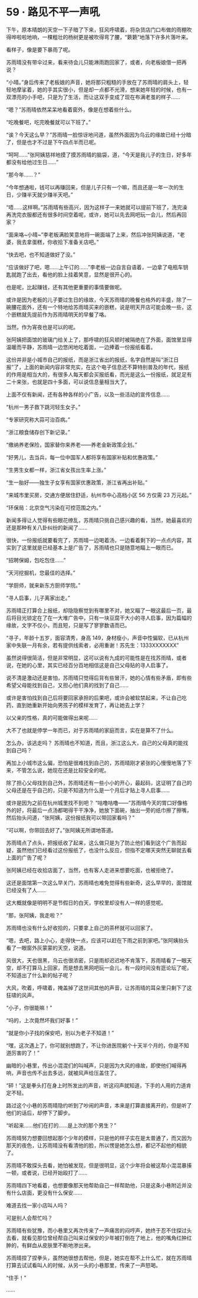 # 59 · 路见不平一声吼

下午，原本晴朗的天空一下子暗了下来，狂风呼啸着，将杂货店门口布做的雨棚吹得哗啦啦地响，一棵粗壮的杨树更是被吹得弯了腰，“簌簌”地落下许多片落叶来。

看样子，像是要下暴雨了呢。

苏雨晴没有带伞过来，看来待会儿只能淋雨跑回家了，或者，向老板娘借一把再说？

“小晴。”身后传来了老板娘的声音，她将那只粗糙的手放在了苏雨晴的肩头上，轻轻地摩挲着，她的手其实很小，但是却一点都不光滑，想来她年轻的时候，也有一双漂亮的小手吧，只是为了生活，而让这双手变成了现在布满老茧的样子……

“嗯？”苏雨晴依然呆呆地看着窗外，像是在想着些什么。

“吃晚餐吧，吃完晚餐就可以下班了。”

“诶？今天这么早？”苏雨晴一脸惊讶地问道，虽然外面因为乌云的缘故已经十分暗了，但是也才不过是下午四点半而已呢。

“呵呵……”张阿姨慈祥地摸了摸苏雨晴的脑袋，道，“今天是我儿子的生日，好多年都没有给他过生日……”

“那今年……？”

“今年想通啦，钱可以再赚回来，但是儿子只有一个嘛，而且还是一年一次的生日，少赚半天就少赚半天吧。”

“唔……这样啊。”苏雨晴有些高兴，因为这样子一来她就可以提前下班了，洗完澡再洗完衣服都还有很多时间空着呢，或许，她可以先去网吧玩一会儿，然后再回家？

“面来咯~小晴~”李老板满脸笑意地将一碗面端了上来，然后冲张阿姨说道，“老婆，我去拿蛋糕，你收拾下准备关店吧。”

“快去吧，也不知道做好了没。”

“应该做好了吧，嗯……上午订的……”李老板一边自言自语着，一边拿了电瓶车钥匙就跑了出去，看他的脸上挂着笑意，显然是很开心的。

也是呢，比起赚钱，还有其他更重要的事情要做呢。

或许是因为老板的儿子要过生日的缘故，今天苏雨晴的晚餐也格外的丰盛，除了一碗腰花面外，还有一个特地给苏雨晴买来的嵌糕，说是明天开店可能会晚一些，这个嵌糕就先提前作为苏雨晴明天的早餐了咯。

当然，作为宵夜也是可以的呢。

张阿姨把面馆的玻璃门给关上了，那呼啸的狂风顿时被隔绝在了外面，面馆里显得温暖而平静，苏雨晴一边悠闲地吃着面，一边捧着一份报纸看着。

这份并非是小城市自己的报纸，而是浙江省出的报纸，名字自然是叫“浙江日报”了，上面的新闻内容非常充实，在这个电子信息还不算特别普及的年代，报纸的作用是相当大的，有很多人每天都会买报纸看，而光是这么一份报纸，就足足有二十来张，也就是四十多面，可以说信息量相当大了。

上面不仅有新闻，还有各种各样的小广告，以及一些活动的宣传信息……

“杭州一男子救下跳河轻生女子。”

“专家研究称大蒜可治百病。”

“浙江粮食储存创下新记录。”

“缴纳养老保险，国家替你来养老——养老金新政策企划。”

“好男儿，去当兵，每一位中国军人都将享有国家补贴和优惠政策。”

“生男生女都一样，浙江省女孩出生率上涨。”

“生一胎好——独生子女享有国家优惠政策，浙江省再出补贴。”

“来城市里买房，交通方便居住舒适，杭州市中心高档小区 56 方仅需 23 万元起。”

“环保局：北京空气污染在可控范围之内。”

新闻多得让人觉得有些眼花缭乱，苏雨晴只挑自己感兴趣的看，当然，她最喜欢的还是那种有关八卦纠纷的新闻了……

很快，一份报纸就要看完了，苏雨晴一边喝着汤，一边看着剩下的一点点内容，其实到了这里就是已经基本上是广告了，苏雨晴也只是随意地瞄上一眼而已。

“招聘保姆，包吃包住……”

“天河挖掘机，您最佳的选择。”

“学厨师，就来新东方厨师学院。”

“寻人启事，儿子离家出走。”

苏雨晴正打算合上报纸，却隐隐察觉到有哪里不对，她又瞄了一眼这最后一页，最后将目光锁定在了在一大堆广告中，只有一块豆腐干大小的寻人启事，因为篇幅的缘故，文字不仅小，而且短，只是写了寥寥数语而已。

“寻子，年龄十五岁，面容清秀，身高 149，身材瘦小，声音中性偏软，已从杭州家中失联一月有余，若有提供线索者，必用重谢！苏先生：1333XXXXXXX”

虽然说得很简洁，但是非常明显，这可以说有九成的可能性是在找苏雨晴，或者说，在她的心里，其实已经百分百地相信这是自己父母贴的寻人启事了。

说不清是激动还是害怕，苏雨晴只觉得后背有些冒汗，她的心情有些矛盾，即有些希望父母能找到自己，又担心他们真的找到了自己……

或许是害怕找到自己后将要回家承担的后果吧，或许会被软禁起来，不让自己吃药，直到她重新开始向男孩子的模样发育了，再让她去上学？

以父亲的性格，真的可能做得出来呢……

大不了也就是停学一年而已，对于苏雨晴的家庭而言，实在是算不了什么。

怎么办，该逃走吗？
苏雨晴也不知道，而且，浙江这么大，自己的父母真的能找到自己吗？

再加上小城市这么偏，恐怕是很难找到自己的，苏雨晴刚才紧张的心慢慢地落了下来，不管怎么说，她现在还是比较安全的呢。

除了担心父母找到自己外，苏雨晴还有一些小小的开心，最起码，这证明了自己的父母还是在乎自己的，只是不知道为什么是一个月后才贴上寻人启事……

或许是因为之前在杭州城里找不到吧？
“咕噜咕噜——”苏雨晴今天的胃口好像格外的好，将最后一点汤都喝得干干净净，她放下面碗，抽出一旁的纸巾擦了擦嘴，然后抬头问道，“张阿姨，这份报纸我可以带回家看吗？”

“可以啊，你带回去好了。”张阿姨无所谓地答道。

苏雨晴点了点头，把报纸收了起来，这么做只是为了防止他们看到这个广告而起疑，虽然他们已经看过这份报纸了，也没什么反应，但指不定哪天突然无聊就去看上面的广告了呢？

张阿姨已经在收拾店面了，当然，也有客人走进来想要吃面，也被拒绝了。

这还是面馆第一次这么早关门，苏雨晴也难免觉得有些新奇，这么早早的，面馆就已经没有了人……

这大概就像是明明不是节假日的白天，学校里却没有人一样的感觉呢。

“那，张阿姨，我走啦？”

苏雨晴也没有什么好收拾的，只要拿上自己的茶杯就可以回家了。

“嗯，去吧，路上小心，走得快一点，应该可以赶在下雨之前到家吧。”张阿姨抬头看了一眼窗外灰蒙蒙的天空，说道。

风很大，天也很黑，乌云也很浓密，只是雨却迟迟地不肯落下，苏雨晴看了一眼天空，却不打算马上回家，而是想去黑网吧玩一会儿，有一段时间没有逛论坛了呢，不知道出了什么新的帖子呢？

大风，吹着，呼啸着，掩盖掉了这世间其他的声音，让苏雨晴的耳朵里只剩下了这狂啸的风声。

“小子，你很能嘛！”

“吗的，上次竟然坏我们好事！”

“就是你小子找的保安吧，别以为老子不知道！”

“嘿，这次遇上了，你可就别想跑了，不让你进医院躺个十天半个月的，你是不知道厉害的了！”

幽暗的小巷里，传出小混混们的叫喊声，只是因为大风的缘故，即使他们喊得再响，声音也传不出去多远，就被风声给压盖住了。

“砰！”这是拳头打在身上时所发出的声音，听这闷声就知道，下手的人用的力道肯定不轻。

路过这个小巷的苏雨晴隐约听到了吵闹的声音，本来是打算直接离开的，但是听了他们的话后，却停下了脚步。

“听起来……他们在打的……是上次的那个男生？”

苏雨晴努力想要回想起那个少年的模样，只是他的样子实在是太普通了，而又因为那天的夜色，让苏雨晴没有看清他的脸，所以愣是她怎么想，都记不起他的相貌了。

苏雨晴不敢探头去看，她怕被发现，但是很明显，这个少年将会被这帮小混混暴揍一顿，或者说，已经开始殴打了……

苏雨晴四下地看着，也想要像那天他帮助自己一样帮助他，只是这条小巷附近并没有什么店面，更没有什么保安……

难道去找一家小店叫人吗？

可是别人会帮忙吗？

苏雨晴有些犹豫，而小巷里又再次传来了一声痛苦的闷哼声，她终于忍不住探过头去看，就看见那位曾经帮自己叫来过保安的少年被打倒在了地上，他的嘴角红肿红肿的，有鲜血从皮肤里不断地渗出来。

苏雨晴捏了捏拳头，虽然她很想去帮他，但是，她实在帮不上什么忙，就在苏雨晴打算去试试看叫人的时候，从另一头的小巷那里，传来了一声怒喝。

“住手！”

……
